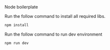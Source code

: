 Node boilerplate

Run the follow command to install all required libs.
```bash
npm install
```

Run the follow command to run dev environment
```bash
npm run dev
```
